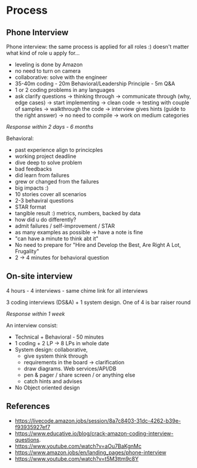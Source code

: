 # Process
## Phone Interview
Phone interview: the same process is applied for all roles :) doesn't matter what kind of role u apply for...

- leveling is done by Amazon
- no need to turn on camera 
- collaborative: solve with the engineer
- 35-40m coding - 20m Behavioral/Leadership Principle - 5m Q&A
- 1 or 2 coding problems in any languages
- ask clarify questions -> thinking through -> communicate through (why, edge cases) -> start implementing -> clean code -> testing with couple of samples -> walkthrough the code -> interview gives hints (guide to the right answer) -> no need to compile -> work on medium categories

*Response within 2 days - 6 months*

Behavioral:
- past experience align to princicples
- working project deadline
- dive deep to solve problem 
- bad feedbacks
- did learn from failures 
- grew or changed from the failures
- big impacts :) 
- 10 stories cover all scenarios
- 2-3 behaviral questions
- STAR format
- tangible result :) metrics, numbers, backed by data
- how did u do differently? 
- admit failures / self-improvement / STAR
- as many examples as possible -> have a note is fine
- "can have a minute to think abt it"
- No need to prepare for "Hire and Develop the Best,  Are Right A Lot, Frugality"
- 2 -> 4 minutes for behavioral question 

## On-site interview
4 hours - 4 interviews - same chime link for all interviews

3 coding interviews (DS&A) + 1 system design. One of 4 is bar raiser round

*Response within 1 week*

An interview consist:
- Technical + Behavioral - 50 minutes
- 1 coding + 2 LP -> 8 LPs in whole date
- System design: collaborative, 
    - give system think through
    - requirements in the board -> clarification
    - draw diagrams. Web services/API/DB
    - pen & pager / share screen / or anything else
    - catch hints and advises
- No Object oriented design

## References
- https://livecode.amazon.jobs/session/8a7c8403-31dc-4262-b39e-f93935927ef7
- https://www.educative.io/blog/crack-amazon-coding-interview-questions. 
- https://www.youtube.com/watch?v=aOu7BaKgnMc
- https://www.amazon.jobs/en/landing_pages/phone-interview
- https://www.youtube.com/watch?v=t5M3ttm9c8Y